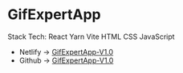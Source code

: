 # GifExpertApp
Stack Tech: React Yarn Vite HTML CSS JavaScript


- Netlify -> [
GifExpertApp-V1.0](https://gif-expertapp-v1.netlify.app/)
- Github -> [
GifExpertApp-V1.0](https://lean-98.github.io/GifExpertApp/)


